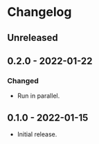 # Changelog

## Unreleased

## 0.2.0 - 2022-01-22

### Changed

- Run in parallel.

## 0.1.0 - 2022-01-15

- Initial release.
